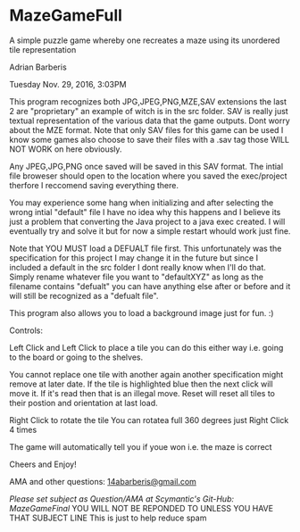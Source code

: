 # MazeGameFull
A simple puzzle game whereby one recreates a maze using its unordered tile representation


Adrian Barberis

Tuesday Nov. 29, 2016, 3:03PM

This program recognizes both JPG,JPEG,PNG,MZE,SAV extensions the last 2 are "proprietary" an example of witch is in the src folder. SAV is really just textual representation of the various data that the game outputs.  Dont worry about the MZE format.
Note that only SAV files for this game can be used I know some games also choose to save their files with a .sav tag those WILL NOT WORK on here obviously.

Any JPEG,JPG,PNG once saved will be saved in this SAV format.  The intial file broweser should open 
to the location where you saved the exec/project therfore I reccomend saving everything there.

You may experience some hang when initializing and after selecting the wrong intial "default" file I have no idea why
this happens and I believe its just a problem that converting the Java project to a java exec created.  I will eventually 
try and solve it but for now a simple restart whould work just fine.

Note that YOU MUST load a DEFUALT file first.  This unfortunately was the specification for this project I may change
it in the future but since I included a default in the src folder I dont really know when I'll do that. Simply rename whatever 
file you want to "defaultXYZ" as long as the filename contains "defualt" you can have anything else after or before and it will still be recognized as a "defualt file".

This program also allows you to load a background image just for fun. :)

Controls:

Left Click and Left Click to place a tile you can do this either way i.e. going to the board or going to the shelves.

  You cannot replace one tile with another again another specification might remove at later date.
  If the tile is highlighted blue then the next click will move it.  If it's read then that is an illegal move.
  Reset will reset all tiles to their postion and orientation at last load.
  
Right Click to rotate the tile
  You can rotatea full 360 degrees just Right Click 4 times
  
The game will automatically tell you if youe won i.e. the maze is correct

Cheers and Enjoy!

AMA and other questions:
14abarberis@gmail.com

*Please set subject as Question/AMA at Scymantic's Git-Hub: MazeGameFinal*
YOU WILL NOT BE REPONDED TO UNLESS YOU HAVE THAT SUBJECT LINE
This is just to help reduce spam


